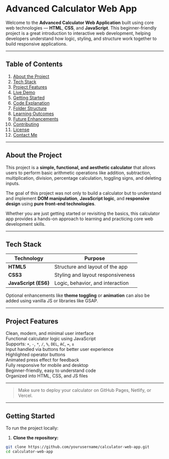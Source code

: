 # Advanced Calculator Web App

Welcome to the **Advanced Calculator Web Application** built using core web technologies — **HTML**, **CSS**, and **JavaScript**. This beginner-friendly project is a great introduction to interactive web development, helping developers understand how logic, styling, and structure work together to build responsive applications.

---

##  Table of Contents

1. [About the Project](#about-the-project)
2. [Tech Stack](#tech-stack)
3. [Project Features](#project-features)
4. [Live Demo](#live-demo)
5. [Getting Started](#getting-started)
6. [Code Explanation](#code-explanation)
7. [Folder Structure](#folder-structure)
8. [Learning Outcomes](#learning-outcomes)
9. [Future Enhancements](#future-enhancements)
10. [Contributing](#contributing)
11. [License](#license)
12. [Contact Me](#contact-me)

---

## About the Project

This project is a **simple, functional, and aesthetic calculator** that allows users to perform basic arithmetic operations like addition, subtraction, multiplication, division, percentage calculation, toggling signs, and deleting inputs.

The goal of this project was not only to build a calculator but to understand and implement **DOM manipulation**, **JavaScript logic**, and **responsive design** using **pure front-end technologies**.

Whether you are just getting started or revisiting the basics, this calculator app provides a hands-on approach to learning and practicing core web development skills.

---

## Tech Stack

| Technology | Purpose |
|------------|---------|
| **HTML5**  | Structure and layout of the app |
| **CSS3**   | Styling and layout responsiveness |
| **JavaScript (ES6)** | Logic, behavior, and interaction |

Optional enhancements like **theme toggling** or **animation** can also be added using vanilla JS or libraries like GSAP.

---

## Project Features

 Clean, modern, and minimal user interface  
 Functional calculator logic using JavaScript  
 Supports: `+`, `-`, `*`, `/`, `%`, `DEL`, `AC`, `=`, `±`  
 Input handled via buttons for better user experience  
 Highlighted operator buttons  
 Animated press effect for feedback  
 Fully responsive for mobile and desktop  
 Beginner-friendly, easy to understand code  
 Organized into HTML, CSS, and JS files

--- 

> Make sure to deploy your calculator on GitHub Pages, Netlify, or Vercel.

---

##  Getting Started

To run the project locally:

1. **Clone the repository:**

```bash
git clone https://github.com/yourusername/calculator-web-app.git
cd calculator-web-app
